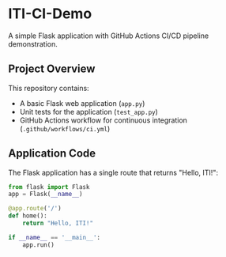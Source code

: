 # ITI-CI-Demo

A simple Flask application with GitHub Actions CI/CD pipeline demonstration.

## Project Overview

This repository contains:
- A basic Flask web application (`app.py`)
- Unit tests for the application (`test_app.py`)
- GitHub Actions workflow for continuous integration (`.github/workflows/ci.yml`)

## Application Code

The Flask application has a single route that returns "Hello, ITI!":

```python
from flask import Flask
app = Flask(__name__)

@app.route('/')
def home():
    return "Hello, ITI!"

if __name__ == '__main__':
    app.run()
